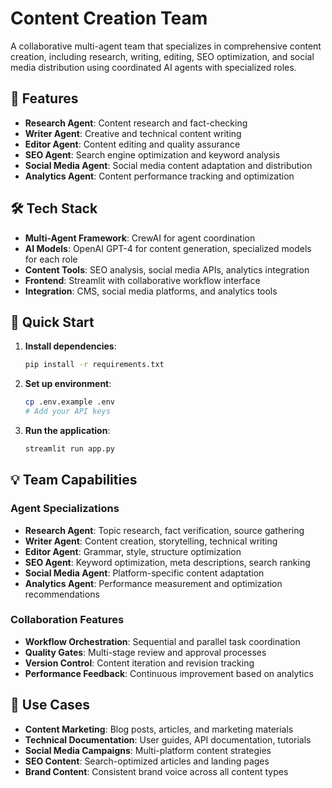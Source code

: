 # Content Creation Team

A collaborative multi-agent team that specializes in comprehensive content creation, including research, writing, editing, SEO optimization, and social media distribution using coordinated AI agents with specialized roles.

## 🌟 Features

- **Research Agent**: Content research and fact-checking
- **Writer Agent**: Creative and technical content writing
- **Editor Agent**: Content editing and quality assurance
- **SEO Agent**: Search engine optimization and keyword analysis
- **Social Media Agent**: Social media content adaptation and distribution
- **Analytics Agent**: Content performance tracking and optimization

## 🛠️ Tech Stack

- **Multi-Agent Framework**: CrewAI for agent coordination
- **AI Models**: OpenAI GPT-4 for content generation, specialized models for each role
- **Content Tools**: SEO analysis, social media APIs, analytics integration
- **Frontend**: Streamlit with collaborative workflow interface
- **Integration**: CMS, social media platforms, and analytics tools

## 🚀 Quick Start

1. **Install dependencies**:
   ```bash
   pip install -r requirements.txt
   ```

2. **Set up environment**:
   ```bash
   cp .env.example .env
   # Add your API keys
   ```

3. **Run the application**:
   ```bash
   streamlit run app.py
   ```

## 💡 Team Capabilities

### Agent Specializations
- **Research Agent**: Topic research, fact verification, source gathering
- **Writer Agent**: Content creation, storytelling, technical writing
- **Editor Agent**: Grammar, style, structure optimization
- **SEO Agent**: Keyword optimization, meta descriptions, search ranking
- **Social Media Agent**: Platform-specific content adaptation
- **Analytics Agent**: Performance measurement and optimization recommendations

### Collaboration Features
- **Workflow Orchestration**: Sequential and parallel task coordination
- **Quality Gates**: Multi-stage review and approval processes
- **Version Control**: Content iteration and revision tracking
- **Performance Feedback**: Continuous improvement based on analytics

## 🎯 Use Cases

- **Content Marketing**: Blog posts, articles, and marketing materials
- **Technical Documentation**: User guides, API documentation, tutorials
- **Social Media Campaigns**: Multi-platform content strategies
- **SEO Content**: Search-optimized articles and landing pages
- **Brand Content**: Consistent brand voice across all content types
